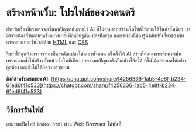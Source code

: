 # สร้างหน้าเว็บ: โปรไฟล์ของวงดนตรี

สำหรับเรื่องนี้เราอาจจะเริ่มพบปัญหากับการใช้ AI ที่ไม่สามารถสร้างเว็บไซต์ให้สวยได้ในคำสั่งเดียว เราอาจจะต้องสั่งหลายๆครั้งอย่างมากเพื่อค่อยๆดัดแปลงทีละจุด และเราเองก็ต้องรู้คำศัพท์ที่เกี่ยวข้องกับการออกแบบเว็บไซต์ด้วย [HTML](https://developer.mozilla.org/en-US/docs/Web/HTML) และ [CSS](https://developer.mozilla.org/en-US/docs/Web/CSS)

จึงทำให้สุดท้ายเรา เราเองก็ควรดัดแปลงโค้ดเองทั้งหมด หรือสั่งให้ AI สร้างโค้ดเฉพาะส่วนเท่านั้น เพราะหากสั่งให้สร้างทั้งหน้าเว็บในทีเดียว อาจจะพบปัญหาดังตัวอย่างโค้ดได้ ที่ไม่ได้แสดงผลได้อย่างถูกต้อง และยังไม่ได้มีความสวยงาม

**ลิงก์สำหรับแชทของ AI:** [https://chatgpt.com/share/f4256336-1ab5-4e8f-b234-61ed6f41c533](https://chatgpt.com/share/f4256336-1ab5-4e8f-b234-61ed6f41c533)

## วิธีการรันไฟล์

สามารถเปิดไฟล์ `index.html` ผ่าน Web Browser ได้ทันที
